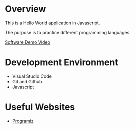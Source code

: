 # Overview

This is a Hello World application in Javascript.

The purpose is to practice different programming languages.

[Software Demo Video](http://youtube.link.goes.here)

# Development Environment

- Visual Studio Code
- Git and Github
- Javascript

# Useful Websites

- [Programiz](https://www.programiz.com/javascript/examples/hello-world)
